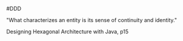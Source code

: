 #DDD

"What characterizes an entity is its sense of continuity and identity."

Designing Hexagonal Architecture with Java, p15